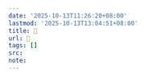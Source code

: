 ```yaml
---
date: '2025-10-13T11:26:20+08:00'
lastmod: '2025-10-13T13:04:51+08:00'
title: 󰏧
url: 󰏧
tags: []
src:
note:
---
```

